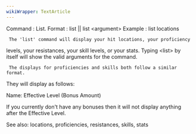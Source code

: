 ```yaml
---
wikiWrapper: TextArticle
---
```

Command : List.
Format  : list || list &lt;argument&gt;
Example : list locations

     The 'list' command will display your hit locations, your proficiency 
levels, your resistances, your skill levels, or your stats.  Typing &lt;list&gt;
by itself will show the valid arguments for the command.

     The displays for proficiencies and skills both follow a similar format.
They will display as follows:

Name: Effective Level (Bonus Amount)

If you currently don't have any bonuses then it will not display anything
after the Effective Level.

See also: locations, proficiencies, resistances, skills, stats
